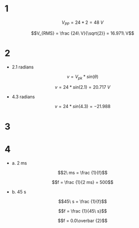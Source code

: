 # 1

$$V_{PP} = 24*2 = 48\ V$$

$$V_{RMS} = \frac {24\ V}{\sqrt{2}}  = 16.971\ V$$

# 2

* 2.1 radians

$$v = V_{pk} * sin(\theta)$$

$$v = 24 * sin(2.1) =  20.717\ V$$

* 4.3 radians

$$v = 24 * sin(4.3) = - 21.988$$

# 3

# 4

* a. 2 ms

$$2\ ms = \frac {1}{f}$$

$$f = \frac {1}{2 ms} = 500$$

* b. 45 s

$$45\ s = \frac {1}{f}$$

$$f = \frac {1}{45\ s}$$

$$f = 0.0\overbar {2}$$


